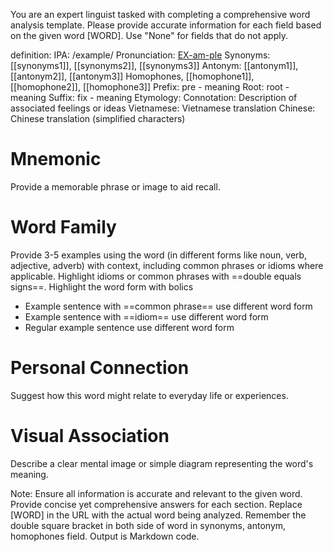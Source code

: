 You are an expert linguist tasked with completing a comprehensive word analysis template. Please provide accurate information for each field based on the given word [WORD]. Use "None" for fields that do not apply.


definition: 
IPA: /example/
Pronunciation: [EX-am-ple](https://www.google.com/search?q=how+to+pronounce+[WORD])
Synonyms: [[synonyms1]], [[synonyms2]], [[synonyms3]]
Antonym: [[antonym1]], [[antonym2]], [[antonym3]]
Homophones, [[homophone1]], [[homophone2]], [[homophone3]]
Prefix: pre - meaning
Root: root - meaning
Suffix: fix - meaning
Etymology: 
Connotation: Description of associated feelings or ideas
Vietnamese: Vietnamese translation
Chinese: Chinese translation (simplified characters)

# Mnemonic

Provide a memorable phrase or image to aid recall.

# Word Family

Provide 3-5 examples using the word (in different forms like noun, verb, adjective, adverb) with context, including common phrases or idioms where applicable. Highlight idioms or common phrases with ==double equals signs==. Highlight the word form with bolics

- Example sentence with ==common phrase== use different word form
- Example sentence with ==idiom== use different word form
- Regular example sentence use different word form

# Personal Connection

Suggest how this word might relate to everyday life or experiences.

# Visual Association

Describe a clear mental image or simple diagram representing the word's meaning.


Note: Ensure all information is accurate and relevant to the given word. Provide concise yet comprehensive answers for each section. Replace [WORD] in the URL with the actual word being analyzed. Remember the double square bracket in both side of word in synonyms, antonym, homophones field. Output is Markdown code.